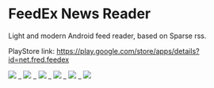 FeedEx News Reader
==================

Light and modern Android feed reader, based on Sparse rss.

PlayStore link:
https://play.google.com/store/apps/details?id=net.fred.feedex

![](http://img707.imageshack.us/img707/4503/ocov.png) _
![](http://img132.imageshack.us/img132/792/o9x.png) _
![](http://img46.imageshack.us/img46/4355/dd6k.png) _
![](http://img826.imageshack.us/img826/9109/b5t4.png) _
![](http://img854.imageshack.us/img854/6927/3z7.png) _
![](http://img194.imageshack.us/img194/2759/9eon.png)
